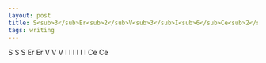 ```yaml
---
layout: post
title: S<sub>3</sub>Er<sub>2</sub>V<sub>3</sub>I<sub>6</sub>Ce<sub>2</sub>
tags: writing
---
```

S S S Er Er V V V I I I I I I Ce Ce
<br>
<br>
